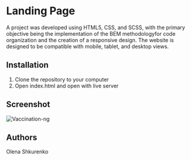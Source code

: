# Landing Page
A project was developed using HTML5, CSS, and SCSS, with the primary objective being the implementation
of the BEM methodologyfor code organization and the creation of a responsive design.
The website is designed to be compatible with mobile, tablet, and desktop views.


## Installation

1. Clone the repository to your computer
2. Open index.html and open with live server

 ## Screenshot

 
 
 
 ![Vaccination-ng](https://github.com/OlenaShkurenko/Vaccination.ng/assets/144721369/25d798df-96a5-4844-8ad3-a26984eaa636)

 
 
 
 
 
 
 
 
 
 ## Authors
 Olena Shkurenko 
